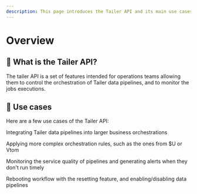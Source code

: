 ```yaml
---
description: This page introduces the Tailer API and its main use cases.
---
```


# Overview

## 🔐 What is the Tailer API?

The tailer API is a set of features intended for operations teams allowing them to control the orchestration of Tailer data pipelines, and to monitor the jobs executions.

## 💼 Use cases

Here are a few use cases of the Tailer API:

Integrating Tailer data pipelines into larger business orchestrations

Applying more complex orchestration rules, such as the ones from $U or Vtom

Monitoring the service quality of pipelines and generating alerts when they don't run timely

Rebooting workflow with the resetting feature, and enabling/disabling data pipelines

